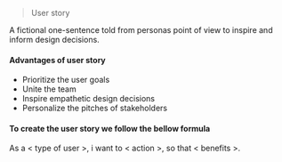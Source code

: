 > User story

  A fictional one-sentence told from personas point of view to inspire and inform design decisions.

#### Advantages of user story

- Prioritize the user goals
- Unite the team
- Inspire empathetic design decisions
- Personalize the pitches of stakeholders

#### To create the user story we follow the bellow formula

  As a < type of user >, i want to < action >, so that < benefits >.
